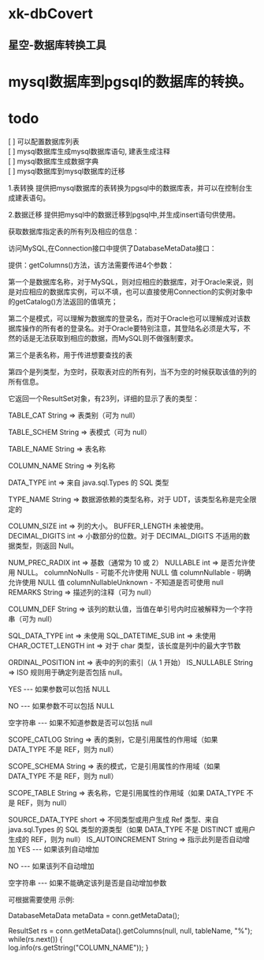# xk-dbCovert

## 星空-数据库转换工具

# mysql数据库到pgsql的数据库的转换。

# todo
[ ] 可以配置数据库列表  
[ ] mysql数据库生成mysql数据库语句, 建表生成注释   
[ ] mysql数据库生成数据字典   
[ ] mysql数据库到mysql数据库的迁移   

1.表转换
提供把mysql数据库的表转换为pgsql中的数据库表，并可以在控制台生成建表语句。

2.数据迁移
提供把mysql中的数据迁移到pgsql中,并生成insert语句供使用。

获取数据库指定表的所有列及相应的信息：

访问MySQL,在Connection接口中提供了DatabaseMetaData接口：

提供：getColumns()方法，该方法需要传进4个参数：

第一个是数据库名称，对于MySQL，则对应相应的数据库，对于Oracle来说，则是对应相应的数据库实例，可以不填，也可以直接使用Connection的实例对象中的getCatalog()方法返回的值填充；

第二个是模式，可以理解为数据库的登录名，而对于Oracle也可以理解成对该数据库操作的所有者的登录名。对于Oracle要特别注意，其登陆名必须是大写，不然的话是无法获取到相应的数据，而MySQL则不做强制要求。

第三个是表名称，用于传进想要查找的表

第四个是列类型，为空时，获取表对应的所有列，当不为空的时候获取该值的列的所有信息。

它返回一个ResultSet对象，有23列，详细的显示了表的类型：

TABLE_CAT String => 表类别（可为 null）

TABLE_SCHEM String => 表模式（可为 null）

TABLE_NAME String => 表名称

COLUMN_NAME String => 列名称

DATA_TYPE int => 来自 java.sql.Types 的 SQL 类型

TYPE_NAME String => 数据源依赖的类型名称，对于 UDT，该类型名称是完全限定的

COLUMN_SIZE int => 列的大小。
BUFFER_LENGTH 未被使用。
DECIMAL_DIGITS int => 小数部分的位数。对于 DECIMAL_DIGITS 不适用的数据类型，则返回 Null。

NUM_PREC_RADIX int => 基数（通常为 10 或 2）
NULLABLE int => 是否允许使用 NULL。
columnNoNulls - 可能不允许使用 NULL 值
columnNullable - 明确允许使用 NULL 值
columnNullableUnknown - 不知道是否可使用 null
REMARKS String => 描述列的注释（可为 null）

COLUMN_DEF String => 该列的默认值，当值在单引号内时应被解释为一个字符串（可为 null）

SQL_DATA_TYPE int => 未使用
SQL_DATETIME_SUB int => 未使用
CHAR_OCTET_LENGTH int => 对于 char 类型，该长度是列中的最大字节数

ORDINAL_POSITION int => 表中的列的索引（从 1 开始）
IS_NULLABLE String => ISO 规则用于确定列是否包括 null。

YES --- 如果参数可以包括 NULL

NO --- 如果参数不可以包括 NULL

空字符串 --- 如果不知道参数是否可以包括 null

SCOPE_CATLOG String => 表的类别，它是引用属性的作用域（如果 DATA_TYPE 不是 REF，则为 null）

SCOPE_SCHEMA String => 表的模式，它是引用属性的作用域（如果 DATA_TYPE 不是 REF，则为 null）

SCOPE_TABLE String => 表名称，它是引用属性的作用域（如果 DATA_TYPE 不是 REF，则为 null）

SOURCE_DATA_TYPE short => 不同类型或用户生成 Ref 类型、来自 java.sql.Types 的 SQL 类型的源类型（如果 DATA_TYPE 不是 DISTINCT 或用户生成的 REF，则为 null）
IS_AUTOINCREMENT String => 指示此列是否自动增加
YES --- 如果该列自动增加

NO --- 如果该列不自动增加

空字符串 --- 如果不能确定该列是否是自动增加参数

可根据需要使用
示例:

DatabaseMetaData metaData = conn.getMetaData();

ResultSet rs = conn.getMetaData().getColumns(null, null, tableName, "%");
while(rs.next()) {     
   log.info(rs.getString("COLUMN_NAME"));
}

  
